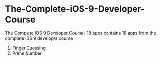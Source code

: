 # The-Complete-iOS-9-Developer-Course
The Complete iOS 9 Developer Course- 18 apps
contains 18 apps from the complete iOS 9 developer course
1. Finger Guessing
2. Prime Number
